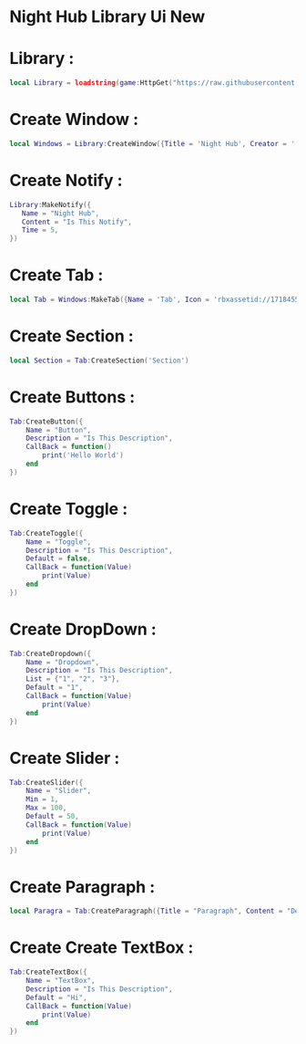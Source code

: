 # Night Hub Library Ui New

# Library :
```lua
local Library = loadstring(game:HttpGet("https://raw.githubusercontent.com/SourceFullNightHub/ewihwg/main/l"))()
```

# Create Window :
```lua
local Windows = Library:CreateWindow({Title = 'Night Hub', Creator = '! Nightx'})
```
# Create Notify :
```lua
Library:MakeNotify({
   Name = "Night Hub",
   Content = "Is This Notify",
   Time = 5,
}) 
```

# Create Tab :
```lua
local Tab = Windows:MakeTab({Name = 'Tab', Icon = 'rbxassetid://17184558565'})
```

# Create Section :
```lua
local Section = Tab:CreateSection('Section')
```

# Create Buttons :
```lua
Tab:CreateButton({
    Name = "Button",
    Description = "Is This Description",
    CallBack = function()
        print('Hello World')
    end
})
```

# Create Toggle :
```lua
Tab:CreateToggle({
    Name = "Toggle",
    Description = "Is This Description",
    Default = false,
    CallBack = function(Value)
        print(Value)
    end
})
```

# Create DropDown :
```lua
Tab:CreateDropdown({
    Name = "Dropdown",
    Description = "Is This Description",
    List = {"1", "2", "3"},
    Default = "1",
    CallBack = function(Value)
        print(Value)
    end
})
```

# Create Slider :
```lua
Tab:CreateSlider({
    Name = "Slider",
    Min = 1,
    Max = 100,
    Default = 50,
    CallBack = function(Value)
        print(Value)
    end
})
```

# Create Paragraph :
```lua
local Paragra = Tab:CreateParagraph({Title = "Paragraph", Content = "Description"})
```

# Create Create TextBox :
```lua
Tab:CreateTextBox({
    Name = "TextBox",
    Description = "Is This Description",
    Default = "Hi",
    CallBack = function(Value)
        print(Value)
    end
})
```
